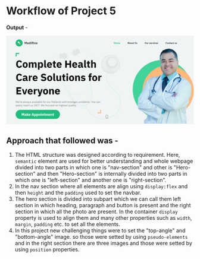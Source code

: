 # Workflow of Project 5      

**Output** - 

![webpage](output.png)

## Approach that followed was - 
1. The HTML structure was designed according to requirement. Here, `semantic` element are used for better understanding and whole webpage divided into two parts in which one is "nav-section" and other is "Hero-section" and then "Hero-section" is internally divided into two parts in which one is "left-section" and another one is "right-section". 
2. In the nav section where all elements are align using `display:flex` and then `height` and the `padding` used to set the navbar.
3. The hero section is divided into subpart which we can call them left section in which heading, paragraph and button is present and the right section in which all the photo are present. In the container `display` property is used to align them and many other properties such as `width`, `margin`, `padding` etc. to set all the elements.
4. In this project new challenging things were to set the "top-angle" and "bottom-angle" image. so those were setted by using `pseudo-elements` and in the right section there are three images and those were setted by using `position` properties.